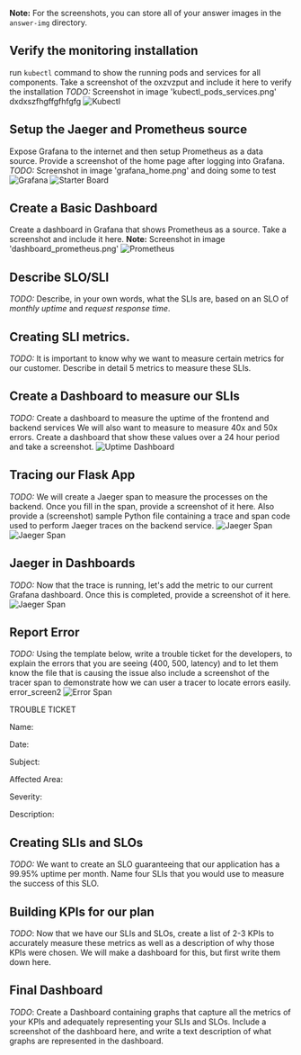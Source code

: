 **Note:** For the screenshots, you can store all of your answer images in the `answer-img` directory.

## Verify the monitoring installation

run `kubectl` command to show the running pods and services for all components. Take a screenshot of the oxzvzput and include it here to verify the installation
*TODO:* Screenshot in image 'kubectl_pods_services.png' dxdxszfhgffgfhfgfg    ![Kubectl](https://github.com/jdubya747/CNAND_nd064_C4_Observability_Starter_Files/blob/master/Project_Starter_Files-Building_a_Metrics_Dashboard/answer-img/kubectl_pods_services.png)

## Setup the Jaeger and Prometheus source
Expose Grafana to the internet and then setup Prometheus as a data source. Provide a screenshot of the home page after logging into Grafana.
*TODO:* Screenshot in image 'grafana_home.png' and doing some to test
![Grafana](https://github.com/jdubya747/CNAND_nd064_C4_Observability_Starter_Files/blob/master/Project_Starter_Files-Building_a_Metrics_Dashboard/answer-img/grafana_data_sources.png?raw=true)
![Starter Board](https://github.com/jdubya747/CNAND_nd064_C4_Observability_Starter_Files/blob/master/Project_Starter_Files-Building_a_Metrics_Dashboard/answer-img/grafana_home.png?raw=true)

## Create a Basic Dashboard
Create a dashboard in Grafana that shows Prometheus as a source. Take a screenshot and include it here.
**Note:** Screenshot in image 'dashboard_prometheus.png' ![Prometheus](https://github.com/jdubya747/CNAND_nd064_C4_Observability_Starter_Files/blob/master/Project_Starter_Files-Building_a_Metrics_Dashboard/answer-img/dashboard_prometheus.png)

## Describe SLO/SLI
*TODO:* Describe, in your own words, what the SLIs are, based on an SLO of *monthly uptime* and *request response time*.

## Creating SLI metrics.
*TODO:* It is important to know why we want to measure certain metrics for our customer. Describe in detail 5 metrics to measure these SLIs. 

## Create a Dashboard to measure our SLIs
*TODO:* Create a dashboard to measure the uptime of the frontend and backend services We will also want to measure to measure 40x and 50x errors. Create a dashboard that show these values over a 24 hour period and take a screenshot.
![Uptime Dashboard](https://github.com/jdubya747/CNAND_nd064_C4_Observability_Starter_Files/blob/master/Project_Starter_Files-Building_a_Metrics_Dashboard/answer-img/uptime_dash.png)

## Tracing our Flask App
*TODO:*  We will create a Jaeger span to measure the processes on the backend. Once you fill in the span, provide a screenshot of it here. Also provide a (screenshot) sample Python file containing a trace and span code used to perform Jaeger traces on the backend service.
![Jaeger Span](https://github.com/jdubya747/CNAND_nd064_C4_Observability_Starter_Files/blob/master/Project_Starter_Files-Building_a_Metrics_Dashboard/answer-img/jaeger_span.png)
![Jaeger Span](https://github.com/jdubya747/CNAND_nd064_C4_Observability_Starter_Files/blob/master/Project_Starter_Files-Building_a_Metrics_Dashboard/answer-img/span_python.png)

## Jaeger in Dashboards
*TODO:* Now that the trace is running, let's add the metric to our current Grafana dashboard. Once this is completed, provide a screenshot of it here.
![Jaeger Span](https://github.com/jdubya747/CNAND_nd064_C4_Observability_Starter_Files/blob/master/Project_Starter_Files-Building_a_Metrics_Dashboard/answer-img/jaeger_dashboard.png)

## Report Error
*TODO:* Using the template below, write a trouble ticket for the developers, to explain the errors that you are seeing (400, 500, latency) and to let them know the file that is causing the issue also include a screenshot of the tracer span to demonstrate how we can user a tracer to locate errors easily.
error_screen2
![Error Span](https://github.com/jdubya747/CNAND_nd064_C4_Observability_Starter_Files/blob/master/Project_Starter_Files-Building_a_Metrics_Dashboard/answer-img/error_screen2.png)

TROUBLE TICKET

Name:

Date:

Subject:

Affected Area:

Severity:

Description:


## Creating SLIs and SLOs
*TODO:* We want to create an SLO guaranteeing that our application has a 99.95% uptime per month. Name four SLIs that you would use to measure the success of this SLO.

## Building KPIs for our plan
*TODO*: Now that we have our SLIs and SLOs, create a list of 2-3 KPIs to accurately measure these metrics as well as a description of why those KPIs were chosen. We will make a dashboard for this, but first write them down here.

## Final Dashboard
*TODO*: Create a Dashboard containing graphs that capture all the metrics of your KPIs and adequately representing your SLIs and SLOs. Include a screenshot of the dashboard here, and write a text description of what graphs are represented in the dashboard.  
